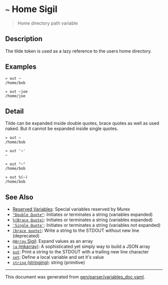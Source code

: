 # `~` Home Sigil

> Home directory path variable

## Description

The tilde token is used as a lazy reference to the users home directory.



## Examples

```
» out ~
/home/bob

» out ~joe
/home/joe
```

## Detail

Tilde can be expanded inside double quotes, brace quotes as well as used naked.
But it cannot be expanded inside single quotes.

```
» out ~
/home/bob

» out '~'
~

» out "~"
/home/bob

» out %(~)
/home/bob
```

## See Also

* [Reserved Variables](../user-guide/reserved-vars.md):
  Special variables reserved by Murex
* [`"Double Quote"`](../parser/double-quote.md):
  Initiates or terminates a string (variables expanded)
* [`%(Brace Quote)`](../parser/brace-quote.md):
  Initiates or terminates a string (variables expanded)
* [`'Single Quote'`](../parser/single-quote.md):
  Initiates or terminates a string (variables not expanded)
* [`(brace quote)`](../parser/brace-quote-func.md):
  Write a string to the STDOUT without new line (deprecated)
* [`@Array` Sigil](../parser/array.md):
  Expand values as an array
* [`ja` (mkarray)](../commands/ja.md):
  A sophisticated yet simply way to build a JSON array
* [`out`](../commands/out.md):
  Print a string to the STDOUT with a trailing new line character
* [`set`](../commands/set.md):
  Define a local variable and set it's value
* [`string` (stringing)](../types/str.md):
  string (primitive)

<hr/>

This document was generated from [gen/parser/variables_doc.yaml](https://github.com/lmorg/murex/blob/master/gen/parser/variables_doc.yaml).